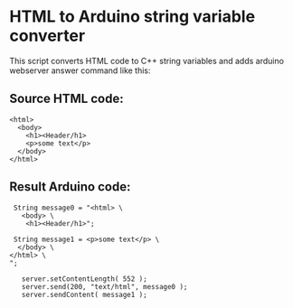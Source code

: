 # HTML to Arduino string variable converter
This script converts HTML code to C++ string variables and adds arduino webserver answer command like this: 
## Source HTML code:
```
<html>
  <body>
    <h1><Header/h1>
    <p>some text</p>
  </body>
</html>
```

## Result Arduino code:
```
 String message0 = "<html> \
   <body> \
    <h1><Header/h1>";
    
 String message1 = <p>some text</p> \
  </body> \
</html> \
";

   server.setContentLength( 552 );
   server.send(200, "text/html", message0 );
   server.sendContent( message1 );
```
